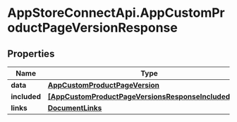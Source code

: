 # AppStoreConnectApi.AppCustomProductPageVersionResponse

## Properties

Name | Type | Description | Notes
------------ | ------------- | ------------- | -------------
**data** | [**AppCustomProductPageVersion**](AppCustomProductPageVersion.md) |  | 
**included** | [**[AppCustomProductPageVersionsResponseIncludedInner]**](AppCustomProductPageVersionsResponseIncludedInner.md) |  | [optional] 
**links** | [**DocumentLinks**](DocumentLinks.md) |  | 


